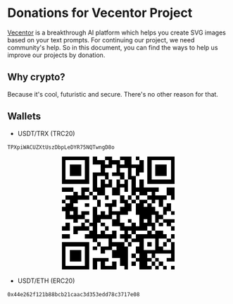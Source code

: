 # Donations for Vecentor Project

[Vecentor](https://vecentor.com) is a breakthrough AI platform which helps you create SVG images based on your text prompts. For continuing our project, we need community's help. So in this document, you can find the ways to help us improve our projects by donation. 

## Why crypto? 

Because it's cool, futuristic and secure. There's no other reason for that.

## Wallets 

- USDT/TRX (TRC20)

```
TPXpiWACUZXtUszDbpLeDYR75NQTwngD8o
```

<p align="center">
    <img src="trc20.png" />
</p>

- USDT/ETH (ERC20)

```
0x44e262f121b88bcb21caac3d353edd78c3717e08
```